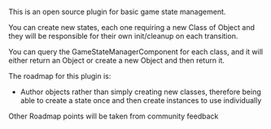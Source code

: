 This is an open source plugin for basic game state management. 

You can create new states, each one requiring a new Class of Object and they will be responsible for their own init/cleanup on each transition.

You can query the GameStateManagerComponent for each class, and it will either return an Object or create a new Object and then return it. 

The roadmap for this plugin is:
- Author objects rather than simply creating new classes, therefore being able to create a state once and then create instances to use individually

Other Roadmap points will be taken from community feedback

